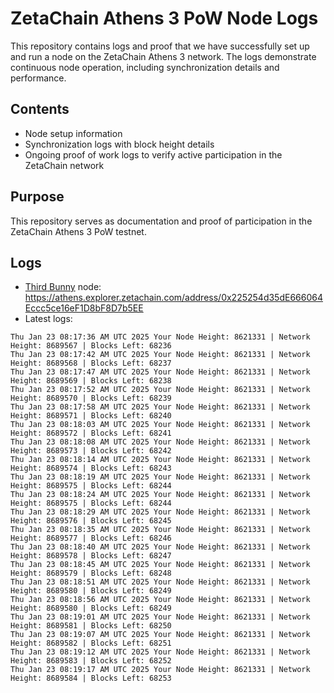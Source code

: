 # ZetaChain Athens 3 PoW Node Logs
This repository contains logs and proof that we have successfully set up and run a node on the ZetaChain Athens 3 network. The logs demonstrate continuous node operation, including synchronization details and performance.

## Contents
- Node setup information
- Synchronization logs with block height details
- Ongoing proof of work logs to verify active participation in the ZetaChain network

## Purpose
This repository serves as documentation and proof of participation in the ZetaChain Athens 3 PoW testnet.

## Logs

- [Third Bunny](https://thirdbunny.xyz/) node: https://athens.explorer.zetachain.com/address/0x225254d35dE666064Eccc5ce16eF1D8bF8D7b5EE
- Latest logs:
```
Thu Jan 23 08:17:36 AM UTC 2025 Your Node Height: 8621331 | Network Height: 8689567 | Blocks Left: 68236
Thu Jan 23 08:17:42 AM UTC 2025 Your Node Height: 8621331 | Network Height: 8689568 | Blocks Left: 68237
Thu Jan 23 08:17:47 AM UTC 2025 Your Node Height: 8621331 | Network Height: 8689569 | Blocks Left: 68238
Thu Jan 23 08:17:52 AM UTC 2025 Your Node Height: 8621331 | Network Height: 8689570 | Blocks Left: 68239
Thu Jan 23 08:17:58 AM UTC 2025 Your Node Height: 8621331 | Network Height: 8689571 | Blocks Left: 68240
Thu Jan 23 08:18:03 AM UTC 2025 Your Node Height: 8621331 | Network Height: 8689572 | Blocks Left: 68241
Thu Jan 23 08:18:08 AM UTC 2025 Your Node Height: 8621331 | Network Height: 8689573 | Blocks Left: 68242
Thu Jan 23 08:18:14 AM UTC 2025 Your Node Height: 8621331 | Network Height: 8689574 | Blocks Left: 68243
Thu Jan 23 08:18:19 AM UTC 2025 Your Node Height: 8621331 | Network Height: 8689575 | Blocks Left: 68244
Thu Jan 23 08:18:24 AM UTC 2025 Your Node Height: 8621331 | Network Height: 8689575 | Blocks Left: 68244
Thu Jan 23 08:18:29 AM UTC 2025 Your Node Height: 8621331 | Network Height: 8689576 | Blocks Left: 68245
Thu Jan 23 08:18:35 AM UTC 2025 Your Node Height: 8621331 | Network Height: 8689577 | Blocks Left: 68246
Thu Jan 23 08:18:40 AM UTC 2025 Your Node Height: 8621331 | Network Height: 8689578 | Blocks Left: 68247
Thu Jan 23 08:18:45 AM UTC 2025 Your Node Height: 8621331 | Network Height: 8689579 | Blocks Left: 68248
Thu Jan 23 08:18:51 AM UTC 2025 Your Node Height: 8621331 | Network Height: 8689580 | Blocks Left: 68249
Thu Jan 23 08:18:56 AM UTC 2025 Your Node Height: 8621331 | Network Height: 8689580 | Blocks Left: 68249
Thu Jan 23 08:19:01 AM UTC 2025 Your Node Height: 8621331 | Network Height: 8689581 | Blocks Left: 68250
Thu Jan 23 08:19:07 AM UTC 2025 Your Node Height: 8621331 | Network Height: 8689582 | Blocks Left: 68251
Thu Jan 23 08:19:12 AM UTC 2025 Your Node Height: 8621331 | Network Height: 8689583 | Blocks Left: 68252
Thu Jan 23 08:19:17 AM UTC 2025 Your Node Height: 8621331 | Network Height: 8689584 | Blocks Left: 68253
```
